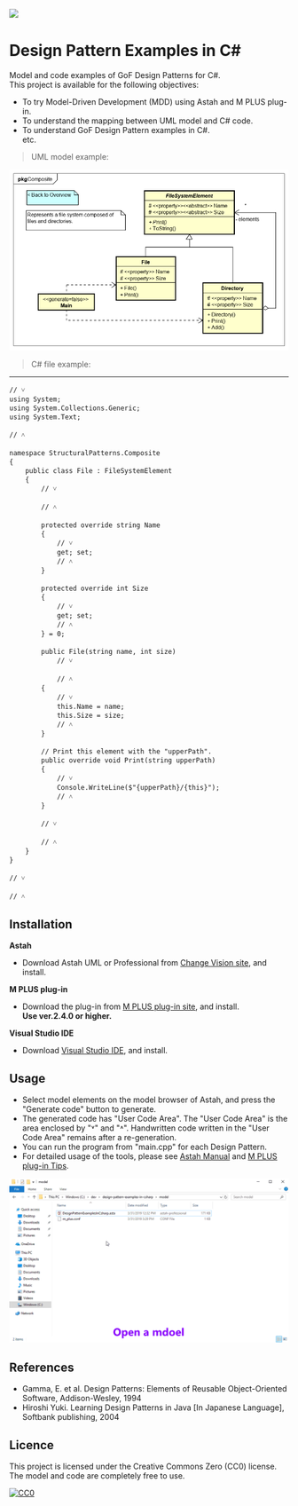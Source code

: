 [<img src="./screenshots/DiagramMap.svg">](https://raw.githubusercontent.com/takaakit/design-pattern-examples-in-csharp/master/screenshots/DiagramMap.svg)

Design Pattern Examples in C#
===

Model and code examples of GoF Design Patterns for C#.  
This project is available for the following objectives:  

* To try Model-Driven Development (MDD) using Astah and M PLUS plug-in.
* To understand the mapping between UML model and C# code.
* To understand GoF Design Pattern examples in C#.  
  etc.

> UML model example:

![](screenshots/CompositePattern.png "Composite Pattern")

> C# file example:
---
```cpp:File class
// ˅
using System;
using System.Collections.Generic;
using System.Text;

// ˄

namespace StructuralPatterns.Composite
{
    public class File : FileSystemElement
    {
        // ˅
        
        // ˄

        protected override string Name
        {
            // ˅
            get; set;
            // ˄
        }

        protected override int Size
        {
            // ˅
            get; set;
            // ˄
        } = 0;

        public File(string name, int size)
            // ˅
            
            // ˄
        {
            // ˅
            this.Name = name;
            this.Size = size;
            // ˄
        }

        // Print this element with the "upperPath".
        public override void Print(string upperPath)
        {
            // ˅
            Console.WriteLine($"{upperPath}/{this}");
            // ˄
        }

        // ˅
        
        // ˄
    }
}

// ˅

// ˄
```

Installation
------------
**Astah**
* Download Astah UML or Professional from [Change Vision site](http://astah.net/download), and install.  

**M PLUS plug-in**
* Download the plug-in from [M PLUS plug-in site](https://sites.google.com/view/m-plus-plugin/download), and install.  
  **Use ver.2.4.0 or higher.**

**Visual Studio IDE**
* Download [Visual Studio IDE](https://visualstudio.microsoft.com/vs/), and install.  

Usage
-----
* Select model elements on the model browser of Astah, and press the "Generate code" button to generate.  
* The generated code has "User Code Area". The "User Code Area" is the area enclosed by "˅" and "˄". Handwritten code written in the "User Code Area" remains after a re-generation.
* You can run the program from "main.cpp" for each Design Pattern.
* For detailed usage of the tools, please see [Astah Manual](http://astah.net/manual) and [M PLUS plug-in Tips](https://sites.google.com/view/m-plus-plugin/tips).

![](screenshots/Usage.gif "Usage")

References
----------
* Gamma, E. et al. Design Patterns: Elements of Reusable Object-Oriented Software, Addison-Wesley, 1994
* Hiroshi Yuki. Learning Design Patterns in Java [In Japanese Language], Softbank publishing, 2004

Licence
-------
This project is licensed under the Creative Commons Zero (CC0) license. The model and code are completely free to use.

[![CC0](http://i.creativecommons.org/p/zero/1.0/88x31.png "CC0")](http://creativecommons.org/publicdomain/zero/1.0/deed)
